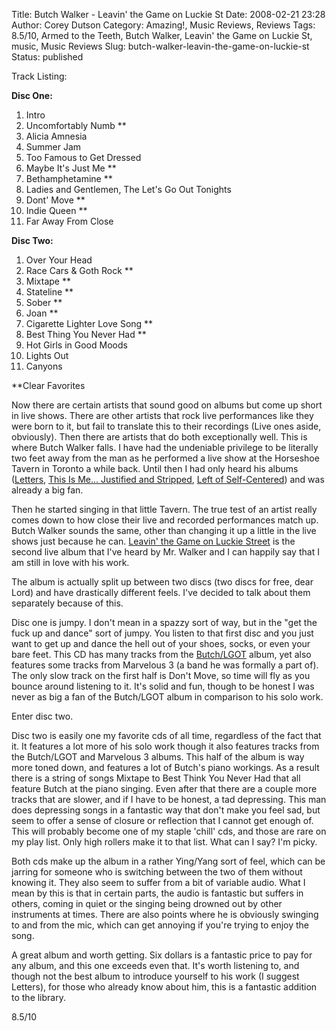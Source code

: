 Title: Butch Walker - Leavin' the Game on Luckie St
Date: 2008-02-21 23:28
Author: Corey Dutson
Category: Amazing!, Music Reviews, Reviews
Tags: 8.5/10, Armed to the Teeth, Butch Walker, Leavin' the Game on Luckie St, music, Music Reviews
Slug: butch-walker-leavin-the-game-on-luckie-st
Status: published

<div class="albumCover">

</div>

<span class="trackListing">Track Listing:</span>

**Disc One:**

1.  Intro
2.  Uncomfortably Numb \*\*
3.  Alicia Amnesia
4.  Summer Jam
5.  Too Famous to Get Dressed
6.  Maybe It's Just Me \*\*
7.  Bethamphetamine \*\*
8.  Ladies and Gentlemen, The Let's Go Out Tonights
9.  Dont' Move \*\*
10. Indie Queen \*\*
11. Far Away From Close

**Disc Two:**

1.  Over Your Head
2.  Race Cars & Goth Rock \*\*
3.  Mixtape \*\*
4.  Stateline \*\*
5.  Sober \*\*
6.  Joan \*\*
7.  Cigarette Lighter Love Song \*\*
8.  Best Thing You Never Had \*\*
9.  Hot Girls in Good Moods
10. Lights Out
11. Canyons

\*\*Clear Favorites

Now there are certain artists that sound good on albums but come up
short in live shows. There are other artists that rock live performances
like they were born to it, but fail to translate this to their
recordings (Live ones aside, obviously). Then there are artists that do
both exceptionally well. This is where Butch Walker falls. I have had
the undeniable privilege to be literally two feet away from the man as
he performed a live show at the Horseshoe Tavern in Toronto a while
back. Until then I had only heard his albums
([Letters](http://en.wikipedia.org/wiki/Letters_%28album%29 "Wikipedia: Butch Walker - Letters"),
[This Is Me... Justified and
Stripped](http://en.wikipedia.org/wiki/This_Is_Me..._Justified_and_Stripped "Wikipedia: Butch Walker - This Is Me... Justified And Stripped"),
[Left of
Self-Centered](http://en.wikipedia.org/wiki/Left_of_Self-Centered "Wikipedia: Butch Walker - Left of Self-Centered"))
and was already a big fan.

Then he started singing in that little Tavern. The true test of an
artist really comes down to how close their live and recorded
performances match up. Butch Walker sounds the same, other than changing
it up a little in the live shows just because he can. [Leavin' the Game
on Luckie
Street](http://www.musicane.com/m/dh19872/home "Butch Walker - Leavin the Game on Luckie St")
is the second live album that I've heard by Mr. Walker and I can happily
say that I am still in love with his work.

The album is actually split up between two discs (two discs for free,
dear Lord) and have drastically different feels. I've decided to talk
about them separately because of this.



Disc one is jumpy. I don't mean in a spazzy sort of way, but in the "get
the fuck up and dance" sort of jumpy. You listen to that first disc and
you just want to get up and dance the hell out of your shoes, socks, or
even your bare feet. This CD has many tracks from the
[Butch/LGOT](http://en.wikipedia.org/wiki/The_Rise_and_Fall_of_Butch_Walker_and_the_Let%27s-Go-Out-Tonites "Wikipedia: Butch Walker - The Rise and Fall of Butch Walker and the Let's-Go-Out-Tonites")
album, yet also features some tracks from Marvelous 3 (a band he was
formally a part of). The only slow track on the first half is Don't
Move, so time will fly as you bounce around listening to it. It's solid
and fun, though to be honest I was never as big a fan of the Butch/LGOT
album in comparison to his solo work.

Enter disc two.

Disc two is easily one my favorite cds of all time, regardless of the
fact that it. It features a lot more of his solo work though it also
features tracks from the Butch/LGOT and Marvelous 3 albums. This half of
the album is way more toned down, and features a lot of Butch's piano
workings. As a result there is a string of songs Mixtape to Best Think
You Never Had that all feature Butch at the piano singing. Even after
that there are a couple more tracks that are slower, and if I have to be
honest, a tad depressing. This man does depressing songs in a fantastic
way that don't make you feel sad, but seem to offer a sense of closure
or reflection that I cannot get enough of. This will probably become one
of my staple 'chill' cds, and those are rare on my play list. Only high
rollers make it to that list. What can I say? I'm picky.

Both cds make up the album in a rather Ying/Yang sort of feel, which can
be jarring for someone who is switching between the two of them without
knowing it. They also seem to suffer from a bit of variable audio. What
I mean by this is that in certain parts, the audio is fantastic but
suffers in others, coming in quiet or the singing being drowned out by
other instruments at times. There are also points where he is obviously
swinging to and from the mic, which can get annoying if you're trying to
enjoy the song.

A great album and worth getting. Six dollars is a fantastic price to pay
for any album, and this one exceeds even that. It's worth listening to,
and though not the best album to introduce yourself to his work (I
suggest Letters), for those who already know about him, this is a
fantastic addition to the library.

8.5/10
